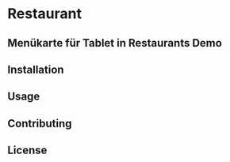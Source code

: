 # Restaurant

## Menükarte für Tablet in Restaurants Demo

## Installation

## Usage

## Contributing

## License

